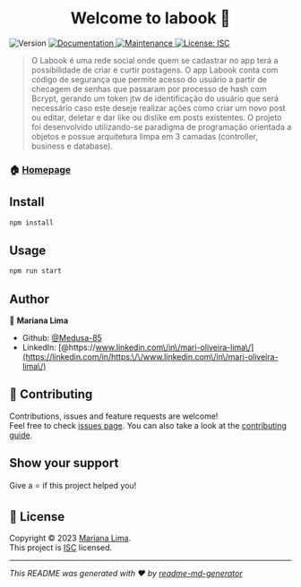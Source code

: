 <h1 align="center">Welcome to labook 👋</h1>
<p>
  <img alt="Version" src="https://img.shields.io/badge/version-1.0.0-blue.svg?cacheSeconds=2592000" />
  <a href="https://github.com/Medusa-85/labook#readme" target="_blank">
    <img alt="Documentation" src="https://img.shields.io/badge/documentation-yes-brightgreen.svg" />
  </a>
  <a href="https://github.com/Medusa-85/labook/graphs/commit-activity" target="_blank">
    <img alt="Maintenance" src="https://img.shields.io/badge/Maintained%3F-yes-green.svg" />
  </a>
  <a href="https://github.com/Medusa-85/labook/blob/master/LICENSE" target="_blank">
    <img alt="License: ISC" src="https://img.shields.io/github/license/Medusa-85/labook" />
  </a>
</p>

> O Labook é uma rede social onde quem se cadastrar no app terá a possibilidade de criar e curtir postagens. O app Labook conta com código de segurança que permite acesso do usuário a partir de checagem de senhas que passaram por processo de hash com Bcrypt, gerando um token jtw de identificação do usuário que será necessário caso este deseje realizar ações como criar um novo post ou editar, deletar e dar like ou dislike em posts existentes. O projeto foi desenvolvido utilizando-se paradigma de programação orientada a objetos e possue arquitetura limpa em 3 camadas (controller, business e database).   

### 🏠 [Homepage](https://github.com/Medusa-85/labook#readme)

## Install

```sh
npm install
```

## Usage

```sh
npm run start
```

## Author

👤 **Mariana Lima**

* Github: [@Medusa-85](https://github.com/Medusa-85)
* LinkedIn: [@https:\/\/www.linkedin.com\/in\/mari-oliveira-lima\/](https://linkedin.com/in/https:\/\/www.linkedin.com\/in\/mari-oliveira-lima\/)

## 🤝 Contributing

Contributions, issues and feature requests are welcome!<br />Feel free to check [issues page](https://github.com/Medusa-85/labook/issues). You can also take a look at the [contributing guide](https://github.com/Medusa-85/labook/blob/master/CONTRIBUTING.md).

## Show your support

Give a ⭐️ if this project helped you!

## 📝 License

Copyright © 2023 [Mariana Lima](https://github.com/Medusa-85).<br />
This project is [ISC](https://github.com/Medusa-85/labook/blob/master/LICENSE) licensed.

***
_This README was generated with ❤️ by [readme-md-generator](https://github.com/kefranabg/readme-md-generator)_